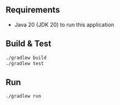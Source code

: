 ## Requirements
- Java 20 (JDK 20) to run this application

## Build & Test
```bash
./gradlew build
./gradlew test
```

## Run
```bash
./gradlew run
```
